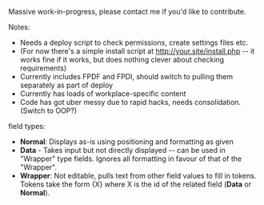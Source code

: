 Massive work-in-progress, please contact me if you'd like to contribute.

Notes:
 - Needs a deploy script to check permissions, create settings files  etc.
 - (For now there's a simple install script at http://your.site/install.php -- it works fine if it works, but does nothing clever about checking requirements)
 - Currently includes FPDF and FPDI, should switch to pulling them separately as part of deploy
 - Currently has loads of workplace-specific content
 - Code has got uber messy due to rapid hacks, needs consolidation. (Switch to OOP?)
 
 field types:
 
 - **Normal**: Displays as-is using positioning and formatting as given
 - **Data** - Takes input but not directly displayed -- can be used in "Wrapper" type fields. Ignores all formatting in favour of that of the "Wrapper".
 - **Wrapper**: Not editable, pulls text from other field values to fill in tokens. Tokens take the form {X} where X is the id of the related field (**Data** or **Normal**).

